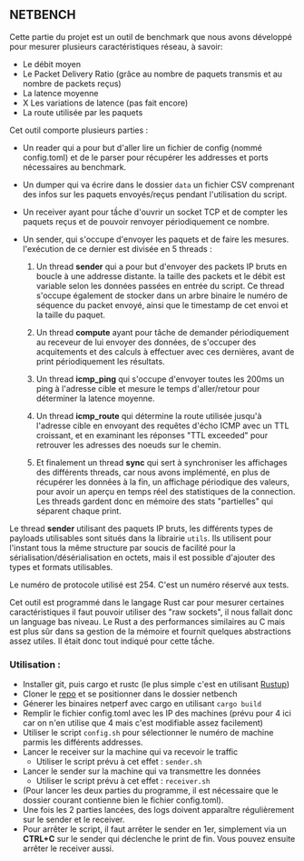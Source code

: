 ## NETBENCH

Cette partie du projet est un outil de benchmark que nous avons développé pour mesurer plusieurs caractéristiques réseau, à savoir:

- Le débit moyen
- Le Packet Delivery Ratio (grâce au nombre de paquets transmis et au nombre de packets reçus)
- La latence moyenne
- X Les variations de latence (pas fait encore)
- La route utilisée par les paquets

Cet outil comporte plusieurs parties : 

- Un reader qui a pour but d'aller lire un fichier de config (nommé config.toml) et de le parser pour récupérer les addresses et ports nécessaires au benchmark.

- Un dumper qui va écrire dans le dossier ```data``` un fichier CSV comprenant des infos sur les paquets envoyés/reçus pendant l'utilisation du script.

- Un receiver ayant pour tầche d'ouvrir un socket TCP et de compter les paquets reçus et de pouvoir renvoyer périodiquement ce nombre.

- Un sender, qui s'occupe d'envoyer les paquets et de faire les mesures. l'exécution de ce dernier est divisée en 5 threads :
  
  1. Un thread **sender** qui a pour but d'envoyer des packets IP bruts en boucle à une addresse distante. la taille des packets et le débit est variable selon les données passées en entrée du script.
     Ce thread s'occupe également de stocker dans un arbre binaire le numéro de séquence du packet envoyé, ainsi que le timestamp de cet envoi et la taille du paquet.
  
  2. Un thread **compute** ayant pour tâche de demander périodiquement au receveur de lui envoyer des données, de s'occuper des acquitements et des calculs à effectuer avec ces dernières, avant de print périodiquement les résultats.
  
  3. Un thread **icmp_ping** qui s'occupe d'envoyer toutes les 200ms un ping à l'adresse cible et mesure le temps d'aller/retour pour déterminer la latence moyenne.
  
  4. Un thread **icmp_route** qui détermine la route utilisée jusqu'à l'adresse cible en envoyant des requêtes d'écho ICMP avec un TTL croissant, et en examinant les réponses "TTL exceeded" pour retrouver les adresses des noeuds sur le chemin.
  
  5. Et finalement un thread **sync** qui sert à synchroniser les affichages des différents threads, car nous avons implémenté, en plus de récupérer les données à la fin, un affichage périodique des valeurs, pour avoir un aperçu en temps réel des statistiques de la connection. Les threads gardent donc en mémoire des stats "partielles" qui séparent chaque print. 


Le thread **sender** utilisant des paquets IP bruts, les différents types de payloads utilisables sont situés dans la librairie ```utils```. Ils utilisent pour l'instant tous la même structure par soucis de facilité pour la sérialisation/désérialisation en octets, mais il est possible d'ajouter des types et formats utilisables.

Le numéro de protocole utilisé est 254. C'est un numéro réservé aux tests.



Cet outil est programmé dans le langage Rust car pour mesurer certaines caractéristiques il faut pouvoir utiliser des "raw sockets", il nous fallait donc un language bas niveau. Le Rust a des performances similaires au C mais est plus sûr dans sa gestion de la mémoire et fournit quelques abstractions assez utiles. Il était donc tout indiqué pour cette tầche. 

### Utilisation :

- Installer git, puis cargo et rustc (le plus simple c'est en utilisant [Rustup](https://rustup.rs/))
- Cloner le [repo](https://github.com/Carrybooo/GPROJ/) et se positionner dans le dossier netbench
- Génerer les binaires netperf avec cargo en utilisant ```cargo build```
- Remplir le fichier config.toml avec les IP des machines (prévu pour 4 ici car on n'en utilise que 4 mais c'est modifiable assez facilement)
- Utiliser le script ```config.sh``` pour sélectionner le numéro de machine parmis les différents addresses.
- Lancer le receiver sur la machine qui va recevoir le traffic
  - Utiliser le script prévu à cet effet : ```sender.sh```
- Lancer le sender sur la machine qui va transmettre les données
  - Utiliser le script prévu à cet effet : `receiver.sh`
- (Pour lancer les deux parties du programme, il est nécessaire que le dossier courant contienne bien le fichier config.toml).
- Une fois les 2 parties lancées, des logs doivent apparaître régulièrement sur le sender et le receiver.
- Pour arrêter le script, il faut arrêter le sender en 1er, simplement via un **CTRL+C** sur le sender qui déclenche le print de fin. Vous pouvez ensuite arrêter le receiver aussi.
